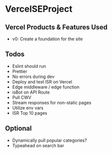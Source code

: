 # VercelSEProject
 
## Vercel Products & Features Used
- v0: Create a foundation for the site

## Todos
- Eslint should run
- Prettier
- No errors during dev
- Deploy and test ISR on Vercel
- Edge middleware / edge function
- isBot on API Route
- Pull CWV
- Stream responses for non-static pages
- Utilize env vars
- ISR Top 10 pages

## Optional
- Dynamically pull popular categories?
- Typeahead on search bar